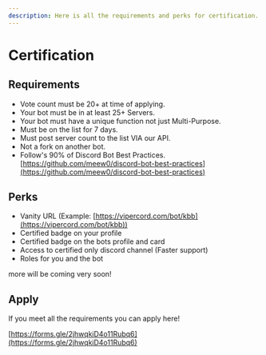 ```yaml
---
description: Here is all the requirements and perks for certification.
---
```


# Certification

## Requirements

* Vote count must be 20+ at time of applying.
* Your bot must be in at least 25+ Servers.
* Your bot must have a unique function not just Multi-Purpose.
* Must be on the list for 7 days.
* Must post server count to the list VIA our API.
* Not a fork on another bot.
* Follow's 90% of Discord Bot Best Practices. [https://github.com/meew0/discord-bot-best-practices](https://github.com/meew0/discord-bot-best-practices)

## Perks

* Vanity URL (Example: [https://vipercord.com/bot/kbb](https://vipercord.com/bot/kbb))
* Certified badge on your profile
* Certified badge on the bots profile and card
* Access to certified only discord channel (Faster support)
* Roles for you and the bot

more will be coming very soon!

## Apply

If you meet all the requirements you can apply here!

[https://forms.gle/2jhwqkiD4o11Rubq6](https://forms.gle/2jhwqkiD4o11Rubq6)
